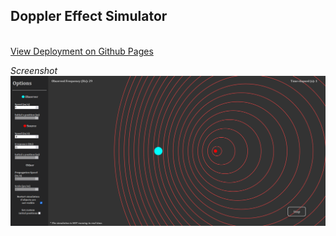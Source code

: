 ## Doppler Effect Simulator
\
[View Deployment on Github Pages](https://giann1s.github.io/doppler-effect-sim/)


*Screenshot*
![alt Doppler Effect Simulator Screenshot](https://raw.githubusercontent.com/giann1s/doppler-effect-sim/master/screenshots/image.png)
